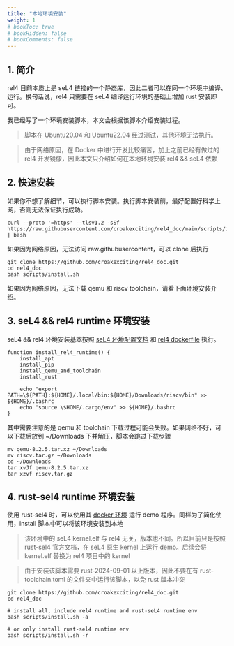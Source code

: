 ```yaml
---
title: "本地环境安装"
weight: 1
# bookToc: true
# bookHidden: false
# bookComments: false
---
```


## 1. 简介

rel4 目前本质上是 seL4 链接的一个静态库，因此二者可以在同一个环境中编译、运行。换句话说，rel4 只需要在 seL4 编译运行环境的基础上增加 rust 安装即可。

我已经写了一个环境安装脚本，本文会根据该脚本介绍安装过程。

> 脚本在 Ubuntu20.04 和 Ubuntu22.04 经过测试，其他环境无法执行。

> 由于网络原因，在 Docker 中进行开发比较痛苦，加上之前已经有做过的 rel4 开发镜像，因此本文只介绍如何在本地环境安装 rel4 && seL4 依赖

## 2. 快速安装

如果你不想了解细节，可以执行脚本安装。执行脚本安装前，最好配置好科学上网，否则无法保证执行成功。

```
curl --proto '=https' --tlsv1.2 -sSf https://raw.githubusercontent.com/croakexciting/rel4_doc/main/scripts/install.sh | bash
```

如果因为网络原因，无法访问 raw.githubusercontent，可以 clone 后执行

```
git clone https://github.com/croakexciting/rel4_doc.git
cd rel4_doc
bash scripts/install.sh
```

如果因为网络原因，无法下载 qemu 和 riscv toolchain，请看下面环境安装介绍。

## 3. seL4 && rel4 runtime 环境安装

seL4 && rel4 环境安装基本按照 [seL4 环境配置文档](https://docs.sel4.systems/projects/buildsystem/host-dependencies.html) 和 [rel4 dockerfile](https://github.com/yfblock/rel4-docker/blob/main/Dockerfile) 执行。

```
function install_rel4_runtime() {
    install_apt
    install_pip
    install_qemu_and_toolchain
    install_rust

    echo "export PATH=\${PATH}:${HOME}/.local/bin:${HOME}/Downloads/riscv/bin" >> ${HOME}/.bashrc
    echo "source \$HOME/.cargo/env" >> ${HOME}/.bashrc
}
```

其中需要注意的是 qemu 和 toolchain 下载过程可能会失败。如果网络不好，可以下载后放到 ~/Downloads 下并解压，脚本会跳过下载步骤

```
mv qemu-8.2.5.tar.xz ~/Downloads
mv riscv.tar.gz ~/Downloads
cd ~/Downloads
tar xvJf qemu-8.2.5.tar.xz
tar xzvf riscv.tar.gz
```

## 4. rust-sel4 runtime 环境安装

使用 rust-sel4 时，可以使用其 [docker 环境](https://github.com/seL4/rust-root-task-demo) 运行 demo 程序。同样为了简化使用，install 脚本中可以将该环境安装到本地

> 该环境中的 seL4 kernel.elf 与 rel4 无关，版本也不同。所以目前只是按照 rust-sel4 官方文档，在 seL4 原生 kernel 上运行 demo。后续会将 kernel.elf 替换为 rel4 项目中的 kernel

> 由于安装该脚本需要 rust-2024-09-01 以上版本，因此不要在有 rust-toolchain.toml 的文件夹中运行该脚本，以免 rust 版本冲突


```
git clone https://github.com/croakexciting/rel4_doc.git
cd rel4_doc

# install all, include rel4 runtime and rust-seL4 runtime env
bash scripts/install.sh -a

# or only install rust-sel4 runtime env
bash scripts/install.sh -r

```
